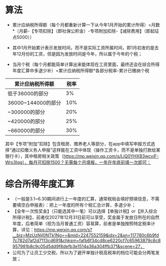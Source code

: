 # 算法
- 累计应纳税所得额（每个月都重新计算一下从今年1月开始的累计所得）=月数*（月薪-【专项扣除】（即社保公积金）-专项附加扣除-【减除费用】（即起征点5000））

- 其中1月开始累计表示发放时间，而不是实际工资所属时间，即1月初发的是去年12月份的工资，但是因为发放时间是今年，所以属于今年的个税；

- 当月个税（每个月都能简单计算出来能体现在工资里面，最终还会在综合所得年度汇算中多退少补）=累计应纳税所得额*各部分税率-累计已缴纳个税

|累计应纳税所得额|税率|
|--|--|
|低于36000的部分|3%|
|36000~144000的部分|10%|
|~300000的部分|20%|
|~420000的部分|25%|
|~660000的部分|30%|

其中【专项“附加”扣除】包含租房、赡养老人等部分，在app中填写申报方式选择“通过扣缴义务人申报”这样能在工资中体现（操作工资卡，而不是单独打款给某银行卡），其中租房相关政策（https://mp.weixin.qq.com/s/LjQ0YHXB3wcviF-Wrs3Iqg），每月可扣除1500？无需每个月填报，一年在年底前填一次即可；

# 综合所得年度汇算
- （一般是3.1~6.30期间进行上一年度的汇算，通常税局会填好预填信息，不需要填空白申报表）：把上一年度的所有个税汇总计算，多退少补；
- 【全年一次性奖金】（只能选其中一笔）可以选择【单独计税】or【并入综合所得计税】，前者仅2027年12月31日前可以享受，奖金属于发放日所在的自然年度，后者简单（视为当月普通工资）容易算，前者是单独按照特定税率计算，详见：https://mp.weixin.qq.com/s?__biz=MzUzNjI0NTk1Ng==&mid=2247552159&idx=2&sn=117780c6b9fd7c782d7af2d7113cd691&chksm=fafb6f34cd8ce6220cf7c65963879c8c8957981b8c9c05d5dd9f8defb3e1514a36a304ffb371&scene=27，
- 公司为了让员工少交税，所以为了避开单独计税高税率的档位可能会分两笔发放；